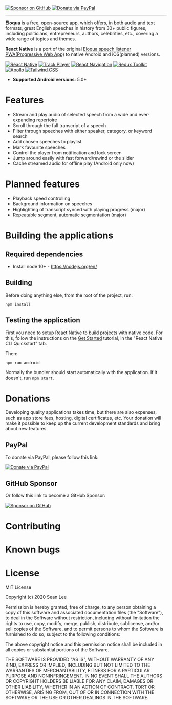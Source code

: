 [![Sponsor on GitHub](https://img.shields.io/badge/Sponsor-on%20GitHub-blueviolet)](https://github.com/sponsors/ilovepku) [![Donate via PayPal](https://img.shields.io/badge/Donate-via%20PayPal-%230d3685)](https://www.paypal.com/donate?hosted_button_id=EMK52WJM37KWY)

* * *

**Eloqua** is a free, open-source app, which offers, in both audio and text formats, great English speeches in history from 30+ public figures, including politicians, entrepreneurs, authors, celebrities, etc., covering a wide range of topics and themes.

**React Native** is a port of the original [Eloqua speech listener PWA(Progressive Web App)](https://github.com/ilovepku/pwa-quanto) to native Android and iOS(planned) versions.

[![React Native](https://img.shields.io/github/package-json/dependency-version/ilovepku/EloquaNative/react-native?color=%2361dafb)](https://github.com/react-native-community/releases/blob/master/CHANGELOG.md) [![Track Player](https://img.shields.io/github/package-json/dependency-version/ilovepku/EloquaNative/react-native-track-player?color=%23227efa)](https://github.com/react-native-kit/react-native-track-player/releases) [![React Navigation](https://img.shields.io/github/package-json/dependency-version/ilovepku/EloquaNative/@react-navigation/native?color=%236b52ae)](https://github.com/react-navigation/react-navigation/blob/main/packages/native/CHANGELOG.md) [![Redux Toolkit](https://img.shields.io/github/package-json/dependency-version/ilovepku/EloquaNative/@reduxjs/toolkit?color=%23593d88)](https://github.com/reduxjs/redux-toolkit/releases) [![Apollo](https://img.shields.io/github/package-json/dependency-version/ilovepku/EloquaNative/@apollo/client?color=%23D64292)](https://github.com/apollographql/apollo-client/blob/main/CHANGELOG.md) [![Tailwind CSS](https://img.shields.io/github/package-json/dependency-version/ilovepku/EloquaNative/tailwind-rn?color=%2338b2ac)](https://github.com/vadimdemedes/tailwind-rn/releases)

- **Supported Android versions**: 5.0+

# Features
- Stream and play audio of selected speech from a wide and ever-expanding repertoire
- Scroll through the full transcript of a speech
- Filter through speeches with either speaker, category, or keyword search
- Add chosen speeches to playlist
- Mark favourite speeches
- Control the player from notification and lock screen
- Jump around easily with fast forward/rewind or the slider
- Cache streamed audio for offline play (Android only now)

# Planned features
- Playback speed controlling
- Background information on speeches
- Highlighting of transcript synced with playing progress (major)
- Repeatable segment, automatic segmentation (major)

# Building the applications

## Required dependencies

- Install node 10+ - https://nodejs.org/en/

## Building

Before doing anything else, from the root of the project, run:

	npm install
  
## Testing the application

First you need to setup React Native to build projects with native code. For this, follow the instructions on the [Get Started](https://facebook.github.io/react-native/docs/getting-started.html) tutorial, in the "React Native CLI Quickstart" tab.

Then:

	npm run android
  
Normally the bundler should start automatically with the application. If it doesn't, run `npm start`.

# Donations

Developing quality applications takes time, but there are also expenses, such as app store fees, hosting, digital certificates, etc. Your donation will make it possible to keep up the current development standards and bring about new features.

## PayPal

To donate via PayPal, please follow this link:

[![Donate via PayPal](https://img.shields.io/badge/Donate-via%20PayPal-%230d3685)](https://www.paypal.com/donate?hosted_button_id=EMK52WJM37KWY)

## GitHub Sponsor

Or follow this link to become a GitHub Sponsor:

[![Sponsor on GitHub](https://img.shields.io/badge/Sponsor-on%20GitHub-blueviolet)](https://github.com/sponsors/ilovepku)

# Contributing

# Known bugs

# License

MIT License

Copyright (c) 2020 Sean Lee

Permission is hereby granted, free of charge, to any person obtaining a copy of this software and associated documentation files (the "Software"), to deal in the Software without restriction, including without limitation the rights to use, copy, modify, merge, publish, distribute, sublicense, and/or sell copies of the Software, and to permit persons to whom the Software is furnished to do so, subject to the following conditions:

The above copyright notice and this permission notice shall be included in all copies or substantial portions of the Software.

THE SOFTWARE IS PROVIDED "AS IS", WITHOUT WARRANTY OF ANY KIND, EXPRESS OR IMPLIED, INCLUDING BUT NOT LIMITED TO THE WARRANTIES OF MERCHANTABILITY, FITNESS FOR A PARTICULAR PURPOSE AND NONINFRINGEMENT. IN NO EVENT SHALL THE AUTHORS OR COPYRIGHT HOLDERS BE LIABLE FOR ANY CLAIM, DAMAGES OR OTHER LIABILITY, WHETHER IN AN ACTION OF CONTRACT, TORT OR OTHERWISE, ARISING FROM, OUT OF OR IN CONNECTION WITH THE SOFTWARE OR THE USE OR OTHER DEALINGS IN THE SOFTWARE.
